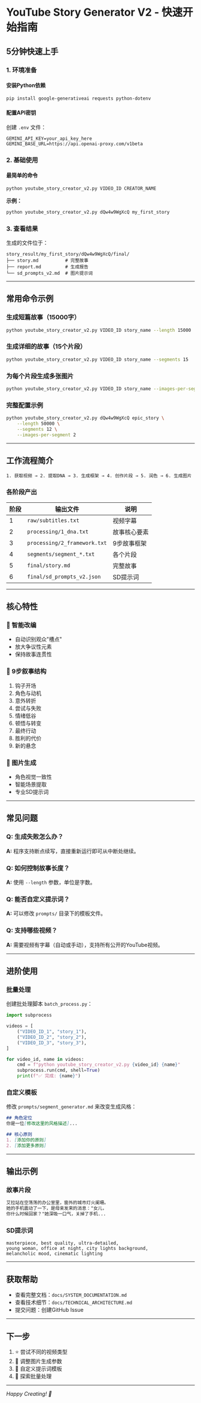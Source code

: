 # YouTube Story Generator V2 - 快速开始指南

## 5分钟快速上手

### 1. 环境准备

#### 安装Python依赖
```bash
pip install google-generativeai requests python-dotenv
```

#### 配置API密钥
创建 `.env` 文件：
```env
GEMINI_API_KEY=your_api_key_here
GEMINI_BASE_URL=https://api.openai-proxy.com/v1beta
```

### 2. 基础使用

#### 最简单的命令
```bash
python youtube_story_creator_v2.py VIDEO_ID CREATOR_NAME
```

**示例：**
```bash
python youtube_story_creator_v2.py dQw4w9WgXcQ my_first_story
```

### 3. 查看结果
生成的文件位于：
```
story_result/my_first_story/dQw4w9WgXcQ/final/
├── story.md          # 完整故事
├── report.md         # 生成报告
└── sd_prompts_v2.md  # 图片提示词
```

---

## 常用命令示例

### 生成短篇故事（15000字）
```bash
python youtube_story_creator_v2.py VIDEO_ID story_name --length 15000
```

### 生成详细的故事（15个片段）
```bash
python youtube_story_creator_v2.py VIDEO_ID story_name --segments 15
```

### 为每个片段生成多张图片
```bash
python youtube_story_creator_v2.py VIDEO_ID story_name --images-per-segment 3
```

### 完整配置示例
```bash
python youtube_story_creator_v2.py dQw4w9WgXcQ epic_story \
    --length 50000 \
    --segments 12 \
    --images-per-segment 2
```

---

## 工作流程简介

```
1. 获取视频 → 2. 提取DNA → 3. 生成框架 → 4. 创作片段 → 5. 润色 → 6. 生成图片
```

### 各阶段产出
| 阶段 | 输出文件 | 说明 |
|------|---------|------|
| 1 | `raw/subtitles.txt` | 视频字幕 |
| 2 | `processing/1_dna.txt` | 故事核心要素 |
| 3 | `processing/2_framework.txt` | 9步故事框架 |
| 4 | `segments/segment_*.txt` | 各个片段 |
| 5 | `final/story.md` | 完整故事 |
| 6 | `final/sd_prompts_v2.json` | SD提示词 |

---

## 核心特性

### 🎯 智能改编
- 自动识别观众"槽点"
- 放大争议性元素
- 保持故事连贯性

### 📝 9步叙事结构
1. 钩子开场
2. 角色与动机
3. 意外转折
4. 尝试与失败
5. 情绪低谷
6. 顿悟与转变
7. 最终行动
8. 胜利的代价
9. 新的悬念

### 🎨 图片生成
- 角色视觉一致性
- 智能场景提取
- 专业SD提示词

---

## 常见问题

### Q: 生成失败怎么办？
**A:** 程序支持断点续写，直接重新运行即可从中断处继续。

### Q: 如何控制故事长度？
**A:** 使用 `--length` 参数，单位是字数。

### Q: 能否自定义提示词？
**A:** 可以修改 `prompts/` 目录下的模板文件。

### Q: 支持哪些视频？
**A:** 需要视频有字幕（自动或手动），支持所有公开的YouTube视频。

---

## 进阶使用

### 批量处理
创建批处理脚本 `batch_process.py`：
```python
import subprocess

videos = [
    ("VIDEO_ID_1", "story_1"),
    ("VIDEO_ID_2", "story_2"),
    ("VIDEO_ID_3", "story_3"),
]

for video_id, name in videos:
    cmd = f"python youtube_story_creator_v2.py {video_id} {name}"
    subprocess.run(cmd, shell=True)
    print(f"✅ 完成: {name}")
```

### 自定义模板
修改 `prompts/segment_generator.md` 来改变生成风格：
```markdown
## 角色定位
你是一位[修改这里的风格描述]...

## 核心原则
1. [添加你的原则]
2. [添加更多原则]
```

---

## 输出示例

### 故事片段
```markdown
艾拉站在空荡荡的办公室里，窗外的城市灯火阑珊。
她的手机震动了一下，是母亲发来的消息："女儿，
你什么时候回家？"她深吸一口气，关掉了手机...
```

### SD提示词
```
masterpiece, best quality, ultra-detailed, 
young woman, office at night, city lights background, 
melancholic mood, cinematic lighting
```

---

## 获取帮助

- 查看完整文档：`docs/SYSTEM_DOCUMENTATION.md`
- 查看技术细节：`docs/TECHNICAL_ARCHITECTURE.md`
- 提交问题：创建GitHub Issue

---

## 下一步

1. ⭐ 尝试不同的视频类型
2. 🎨 调整图片生成参数
3. 📝 自定义提示词模板
4. 🚀 探索批量处理

---

*Happy Creating! 🎉*